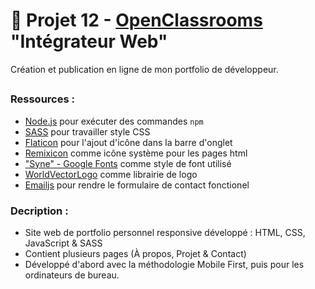 # 🍛 Projet 12 - [OpenClassrooms](https://openclassrooms.com/fr/) "Intégrateur Web"
Création et publication en ligne de mon portfolio de développeur.

##
### Ressources :
- [Node.js](https://nodejs.org/en) pour exécuter des commandes `npm`
- [SASS](https://sass-lang.com/) pour travailler style CSS
- [Flaticon](https://www.flaticon.com/fr/) pour l'ajout d'icône dans la barre d'onglet
- [Remixicon](https://remixicon.com/) comme icône système pour les pages html
- ["Syne" - Google Fonts](https://fonts.google.com/specimen/Syne?query=syne) comme style de font utilisé
- [WorldVectorLogo](https://worldvectorlogo.com/) comme librairie de logo
- [Emailjs](https://www.emailjs.com/) pour rendre le formulaire de contact fonctionel

### Decription : 
- Site web de portfolio personnel responsive développé : HTML, CSS, JavaScript & SASS
- Contient plusieurs pages (À propos, Projet & Contact)
- Développé d'abord avec la méthodologie Mobile First, puis pour les ordinateurs de bureau.